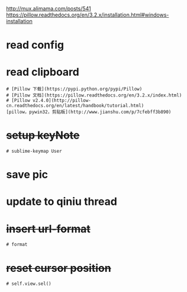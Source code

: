 
http://mux.alimama.com/posts/541
https://pillow.readthedocs.org/en/3.2.x/installation.html#windows-installation


# read config
# read clipboard
    # [Pillow 下载](https://pypi.python.org/pypi/Pillow)
    # [Pillow 文档](https://pillow.readthedocs.org/en/3.2.x/index.html)
    # [Pillow v2.4.0](http://pillow-cn.readthedocs.org/en/latest/handbook/tutorial.html)
	[pillow，pywin32，剪贴板](http://www.jianshu.com/p/7cfebff3b890)
# ~~setup keyNote~~
    # sublime-keymap User
# save pic
# update to qiniu thread
# ~~insert url-format~~
    # format
# ~~reset cursor position~~
    # self.view.sel()


    